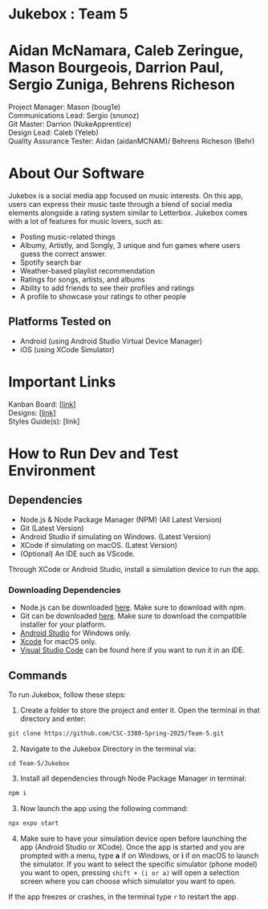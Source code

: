 # Jukebox : Team 5
# Aidan McNamara, Caleb Zeringue, Mason Bourgeois, Darrion Paul, Sergio Zuniga, Behrens Richeson 
Project Manager: Mason (boug1e)\
Communications Lead: Sergio (snunoz)\
Git Master: Darrion (NukeApprentice)\
Design Lead: Caleb (Yeleb)\
Quality Assurance Tester: Aidan (aidanMCNAM)/ Behrens Richeson (Behr) 

# About Our Software
Jukebox is a social media app focused on music interests. On this app, users can express their music taste through a blend of social media elements alongside a rating system similar to Letterbox. Jukebox comes with a lot of features for music lovers, such as:
- Posting music-related things
- Albumy, Artistly, and Songly, 3 unique and fun games where users guess the correct answer.
- Spotify search bar
- Weather-based playlist recommendation
- Ratings for songs, artists, and albums
- Ability to add friends to see their profiles and ratings
- A profile to showcase your ratings to other people
  
## Platforms Tested on
- Android (using Android Studio Virtual Device Manager)
- iOS (using XCode Simulator)
# Important Links
Kanban Board: [[link](https://github.com/orgs/CSC-3380-Spring-2025/projects/14)]\
Designs: [[link](https://www.figma.com/design/8XBJ7Dy6Tnmb4v5FzBzqBX/OO-App-Layout?node-id=0-1&t=8oLFgOeiimzbRWJR-1)]\
Styles Guide(s): [link]

# How to Run Dev and Test Environment

## Dependencies
- Node.js & Node Package Manager (NPM) (All Latest Version)
- Git (Latest Version)
- Android Studio if simulating on Windows. (Latest Version)
- XCode if simulating on macOS. (Latest Version)
- (Optional) An IDE such as VScode.

Through XCode or Android Studio, install a simulation device to run the app.

### Downloading Dependencies
- Node.js can be downloaded [here](https://nodejs.org/en/download). Make sure to download with npm.
- Git can be downloaded [here](https://git-scm.com/downloads). Make sure to download the compatible installer for your platform.
- [Android Studio](https://developer.android.com/studio) for Windows only.
- [Xcode](https://apps.apple.com/us/app/xcode/id497799835?mt=12/) for macOS only.
- [Visual Studio Code](https://code.visualstudio.com/) can be found here if you want to run it in an IDE.

## Commands
To run Jukebox, follow these steps:
1. Create a folder to store the project and enter it. Open the terminal in that directory and enter:
```sh
git clone https://github.com/CSC-3380-Spring-2025/Team-5.git
```

2. Navigate to the Jukebox Directory in the terminal via:
```
cd Team-5/Jukebox
```

3. Install all dependencies through Node Package Manager in terminal:
```sh
npm i
```
3. Now launch the app using the following command:
```sh
npx expo start
```
4. Make sure to have your simulation device open before launching the app (Android Studio or XCode). Once the app is started and you are prompted with a menu, type **a** if on Windows, or **i** if on macOS to launch the simulator. If you want to select the specific simulator (phone model) you want to open, pressing `shift + (i or a)` will open a selection screen where you can choose which simulator you want to open.

If the app freezes or crashes, in the terminal type `r` to restart the app.
